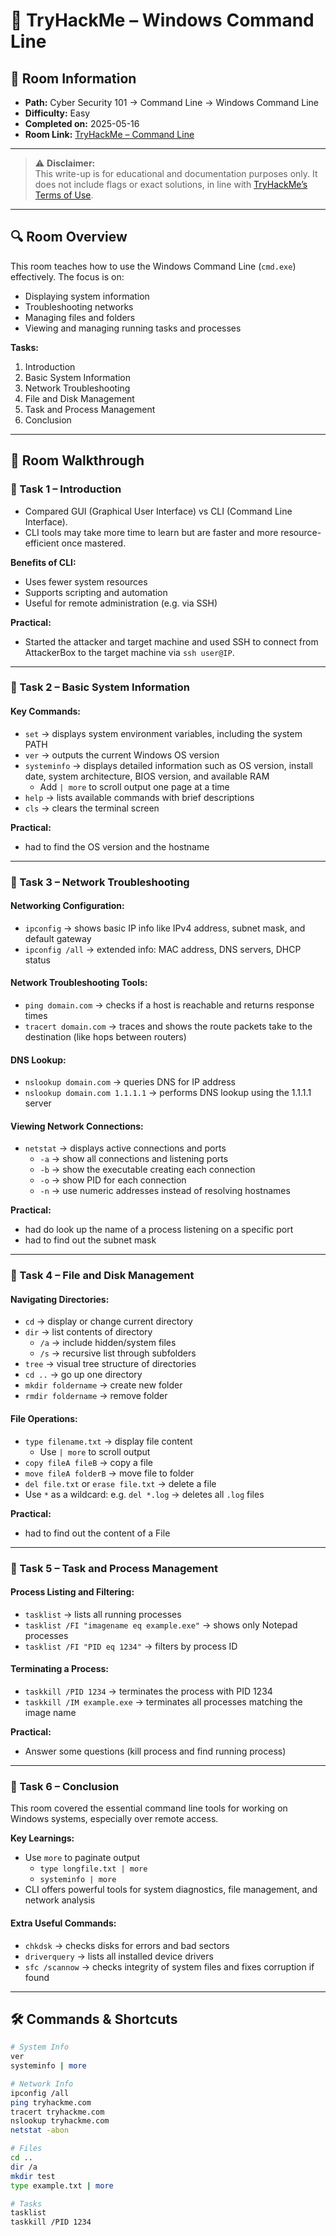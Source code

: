 # 🧩 TryHackMe – Windows Command Line

## 📘 Room Information
- **Path:** Cyber Security 101 → Command Line → Windows Command Line  
- **Difficulty:** Easy  
- **Completed on:** 2025-05-16  
- **Room Link:** [TryHackMe – Command Line](https://tryhackme.com/room/windowscommandline)

---

> ⚠️ **Disclaimer:**  
> This write-up is for educational and documentation purposes only. It does not include flags or exact solutions, in line with [TryHackMe’s Terms of Use](https://tryhackme.com/terms).

---

## 🔍 Room Overview
This room teaches how to use the Windows Command Line (`cmd.exe`) effectively. The focus is on:
- Displaying system information  
- Troubleshooting networks  
- Managing files and folders  
- Viewing and managing running tasks and processes  

**Tasks:**
1. Introduction  
2. Basic System Information  
3. Network Troubleshooting  
4. File and Disk Management  
5. Task and Process Management  
6. Conclusion  

---

## 📂 Room Walkthrough

### 🔹 Task 1 – Introduction
- Compared GUI (Graphical User Interface) vs CLI (Command Line Interface).  
- CLI tools may take more time to learn but are faster and more resource-efficient once mastered.

**Benefits of CLI:**  
- Uses fewer system resources  
- Supports scripting and automation  
- Useful for remote administration (e.g. via SSH)

**Practical:**  
- Started the attacker and target machine and used SSH to connect from AttackerBox to the target machine via `ssh user@IP`.

---

### 🔹 Task 2 – Basic System Information

#### Key Commands:
- `set` → displays system environment variables, including the system PATH  
- `ver` → outputs the current Windows OS version  
- `systeminfo` → displays detailed information such as OS version, install date, system architecture, BIOS version, and available RAM  
  - Add `| more` to scroll output one page at a time  
- `help` → lists available commands with brief descriptions  
- `cls` → clears the terminal screen  

**Practical:**  
- had to find the OS version and the hostname

---

### 🔹 Task 3 – Network Troubleshooting

#### Networking Configuration:
- `ipconfig` → shows basic IP info like IPv4 address, subnet mask, and default gateway  
- `ipconfig /all` → extended info: MAC address, DNS servers, DHCP status  

#### Network Troubleshooting Tools:
- `ping domain.com` → checks if a host is reachable and returns response times  
- `tracert domain.com` → traces and shows the route packets take to the destination (like hops between routers)

#### DNS Lookup:
- `nslookup domain.com` → queries DNS for IP address  
- `nslookup domain.com 1.1.1.1` → performs DNS lookup using the 1.1.1.1 server  

#### Viewing Network Connections:
- `netstat` → displays active connections and ports  
  - `-a` → show all connections and listening ports  
  - `-b` → show the executable creating each connection  
  - `-o` → show PID for each connection  
  - `-n` → use numeric addresses instead of resolving hostnames  

**Practical:**  
- had do look up the name of a process listening on a specific port
- had to find out the subnet mask

---

### 🔹 Task 4 – File and Disk Management

#### Navigating Directories:
- `cd` → display or change current directory  
- `dir` → list contents of directory  
  - `/a` → include hidden/system files  
  - `/s` → recursive list through subfolders  
- `tree` → visual tree structure of directories  
- `cd ..` → go up one directory  
- `mkdir foldername` → create new folder  
- `rmdir foldername` → remove folder  

#### File Operations:
- `type filename.txt` → display file content  
  - Use `| more` to scroll output  
- `copy fileA fileB` → copy a file  
- `move fileA folderB` → move file to folder  
- `del file.txt` or `erase file.txt` → delete a file  
- Use `*` as a wildcard: e.g. `del *.log` → deletes all `.log` files  

**Practical:**  
- had to find out the content of a File

---

### 🔹 Task 5 – Task and Process Management

#### Process Listing and Filtering:
- `tasklist` → lists all running processes  
- `tasklist /FI "imagename eq example.exe"` → shows only Notepad processes  
- `tasklist /FI "PID eq 1234"` → filters by process ID  

#### Terminating a Process:
- `taskkill /PID 1234` → terminates the process with PID 1234  
- `taskkill /IM example.exe` → terminates all processes matching the image name  

**Practical:**  
- Answer some questions (kill process and find running process)

---

### 🔹 Task 6 – Conclusion

This room covered the essential command line tools for working on Windows systems, especially over remote access.

**Key Learnings:**
- Use `more` to paginate output  
  - `type longfile.txt | more`  
  - `systeminfo | more`  
- CLI offers powerful tools for system diagnostics, file management, and network analysis  

#### Extra Useful Commands:
- `chkdsk` → checks disks for errors and bad sectors  
- `driverquery` → lists all installed device drivers  
- `sfc /scannow` → checks integrity of system files and fixes corruption if found  

---

## 🛠️ Commands & Shortcuts

```bash
# System Info
ver
systeminfo | more

# Network Info
ipconfig /all
ping tryhackme.com
tracert tryhackme.com
nslookup tryhackme.com
netstat -abon

# Files
cd ..
dir /a
mkdir test
type example.txt | more

# Tasks
tasklist
taskkill /PID 1234
